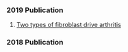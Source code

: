 ### 2019 Publication

1. [Two types of fibroblast drive arthritis](./2019/d41586-019-01594-9.pdf)



### 2018 Publication
